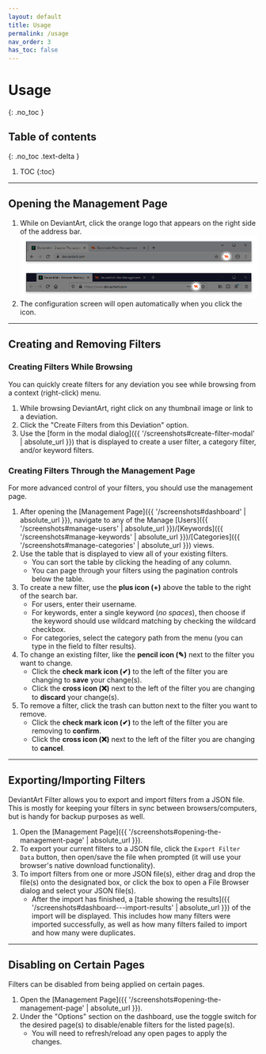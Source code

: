 ```yaml
---
layout: default
title: Usage
permalink: /usage
nav_order: 3
has_toc: false
---
```


# Usage
{: .no_toc }

## Table of contents
{: .no_toc .text-delta }

1. TOC
{:toc}

* * *

## Opening the Management Page

1. While on DeviantArt, click the orange logo that appears on the right side of the address bar. ![DeviantArt Filter Page Action Demo](https://raw.githubusercontent.com/rthaut/deviantART-Filter/master/screenshots/Page-Action-Demo-Transparent.png?raw=true)
2. The configuration screen will open automatically when you click the icon.

* * *

## Creating and Removing Filters

### Creating Filters While Browsing

You can quickly create filters for any deviation you see while browsing from a context (right-click) menu.

1. While browsing DeviantArt, right click on any thumbnail image or link to a deviation.
2. Click the "Create Filters from this Deviation" option.
3. Use the [form in the modal dialog]({{ '/screenshots#create-filter-modal' | absolute_url }}) that is displayed to create a user filter, a category filter, and/or keyword filters.

### Creating Filters Through the Management Page

For more advanced control of your filters, you should use the management page.

1. After opening the [Management Page]({{ '/screenshots#dashboard' | absolute_url }}), navigate to any of the Manage [Users]({{ '/screenshots#manage-users' | absolute_url }})/[Keywords]({{ '/screenshots#manage-keywords' | absolute_url }})/[Categories]({{ '/screenshots#manage-categories' | absolute_url }}) views.
2. Use the table that is displayed to view all of your existing filters.
    - You can sort the table by clicking the heading of any column.
    - You can page through your filters using the pagination controls below the table.
3. To create a new filter, use the **plus icon (+)** above the table to the right of the search bar.
    - For users, enter their username.
    - For keywords, enter a single keyword (*no spaces*), then choose if the keyword should use wildcard matching by checking the wildcard checkbox.
    - For categories, select the category path from the menu (you can type in the field to filter results).
4. To change an existing filter, like the **pencil icon (✎)** next to the filter you want to change.
    - Click the **check mark icon (✔)** to the left of the filter you are changing to **save** your change(s).
    - Click the **cross icon (❌)** next to the left of the filter you are changing to **discard** your change(s).
5. To remove a filter, click the trash can button next to the filter you want to remove.
    - Click the **check mark icon (✔)** to the left of the filter you are removing to **confirm**.
    - Click the **cross icon (❌)** next to the left of the filter you are changing to **cancel**.

* * *

## Exporting/Importing Filters

DeviantArt Filter allows you to export and import filters from a JSON file. This is mostly for keeping your filters in sync between browsers/computers, but is handy for backup purposes as well.

1. Open the [Management Page]({{ '/screenshots#opening-the-management-page' | absolute_url }}).
2. To export your current filters to a JSON file, click the `Export Filter Data` button, then open/save the file when prompted (it will use your browser's native download functionality).
3. To import filters from one or more JSON file(s), either drag and drop the file(s) onto the designated box, or click the box to open a File Browser dialog and select your JSON file(s).
    - After the import has finished, a [table showing the results]({{ '/screenshots#dashboard---import-results' | absolute_url }}) of the import will be displayed. This includes how many filters were imported successfully, as well as how many filters failed to import and how many were duplicates.

* * *

## Disabling on Certain Pages

Filters can be disabled from being applied on certain pages.

1. Open the [Management Page]({{ '/screenshots#opening-the-management-page' | absolute_url }}).
2. Under the "Options" section on the dashboard, use the toggle switch for the desired page(s) to disable/enable filters for the listed page(s).
    - You will need to refresh/reload any open pages to apply the changes.
